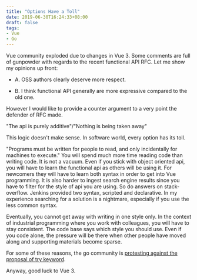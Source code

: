 ```yaml
---
title: "Options Have a Toll"
date: 2019-06-30T16:24:33+08:00
draft: false
tags:
- Vue
- Go
---
```


Vue community exploded due to changes in Vue 3. Some comments are full of gunpowder with regards to the recent functional API RFC. Let me show my opinions up front:

- A. OSS authors clearly deserve more respect.

- B. I think functional API generally are more expressive compared to the old one.

However I would like to provide a counter argument to a very point the defender of RFC made.

"The api is purely additive"/"Nothing is being taken away"

This logic doesn't make sense. In software world, every option has its toll.

"Programs must be written for people to read, and only incidentally for machines to execute." You will spend much more time reading code than writing code. It is not a vacuum. Even if you stick with object oriented api, you will have to learn the functional api as others will be using it. For newcomers they will have to learn both syntax in order to get into Vue programming. It is also harder to ingest search engine results since you have to filter for the style of api you are using. So do answers on stack-overflow. Jenkins provided two syntax, scripted and declarative. In my experience searching for a solution is a nightmare, especially if you use the less common syntax.

Eventually, you cannot get away with writing in one style only. In the context of industrial programming where you work with colleagues, you will have to stay consistent. The code base says which style you should use. Even if you code alone, the pressure will be there when other people have moved along and supporting materials become sparse.

For some of these reasons, the go community is [protesting against the proposal of try keyword](https://github.com/golang/go/issues/32825).

Anyway, good luck to Vue 3.



